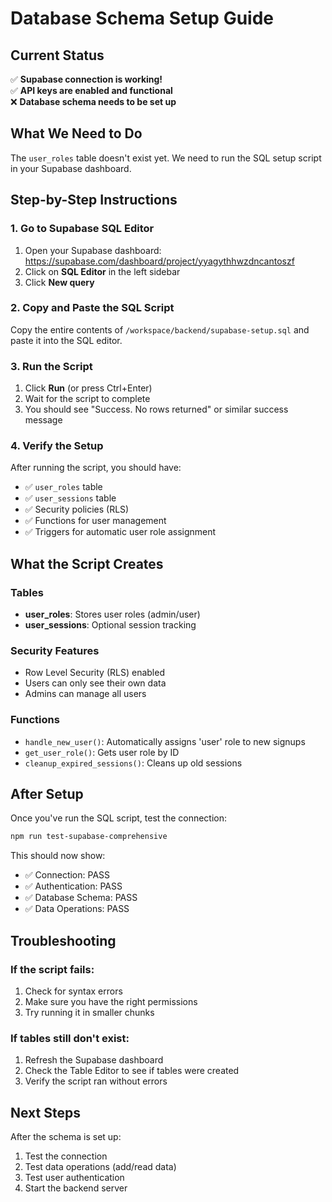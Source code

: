 # Database Schema Setup Guide

## Current Status
✅ **Supabase connection is working!**  
✅ **API keys are enabled and functional**  
❌ **Database schema needs to be set up**

## What We Need to Do

The `user_roles` table doesn't exist yet. We need to run the SQL setup script in your Supabase dashboard.

## Step-by-Step Instructions

### 1. Go to Supabase SQL Editor
1. Open your Supabase dashboard: https://supabase.com/dashboard/project/yyagythhwzdncantoszf
2. Click on **SQL Editor** in the left sidebar
3. Click **New query**

### 2. Copy and Paste the SQL Script
Copy the entire contents of `/workspace/backend/supabase-setup.sql` and paste it into the SQL editor.

### 3. Run the Script
1. Click **Run** (or press Ctrl+Enter)
2. Wait for the script to complete
3. You should see "Success. No rows returned" or similar success message

### 4. Verify the Setup
After running the script, you should have:
- ✅ `user_roles` table
- ✅ `user_sessions` table  
- ✅ Security policies (RLS)
- ✅ Functions for user management
- ✅ Triggers for automatic user role assignment

## What the Script Creates

### Tables
- **user_roles**: Stores user roles (admin/user)
- **user_sessions**: Optional session tracking

### Security Features
- Row Level Security (RLS) enabled
- Users can only see their own data
- Admins can manage all users

### Functions
- `handle_new_user()`: Automatically assigns 'user' role to new signups
- `get_user_role()`: Gets user role by ID
- `cleanup_expired_sessions()`: Cleans up old sessions

## After Setup

Once you've run the SQL script, test the connection:

```bash
npm run test-supabase-comprehensive
```

This should now show:
- ✅ Connection: PASS
- ✅ Authentication: PASS  
- ✅ Database Schema: PASS
- ✅ Data Operations: PASS

## Troubleshooting

### If the script fails:
1. Check for syntax errors
2. Make sure you have the right permissions
3. Try running it in smaller chunks

### If tables still don't exist:
1. Refresh the Supabase dashboard
2. Check the Table Editor to see if tables were created
3. Verify the script ran without errors

## Next Steps

After the schema is set up:
1. Test the connection
2. Test data operations (add/read data)
3. Test user authentication
4. Start the backend server
